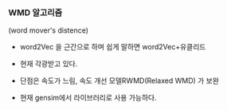 ### WMD 알고리즘
(word mover's distence)

- word2Vec 을 근간으로 하며 쉽게 말하면 word2Vec+유클리드

- 현재 각광받고 있다.

- 단점은 속도가 느림, 속도 개선 모델RWMD(Relaxed WMD) 가 보완

- 현재 gensim에서 라이브러리로 사용 가능하다. 
